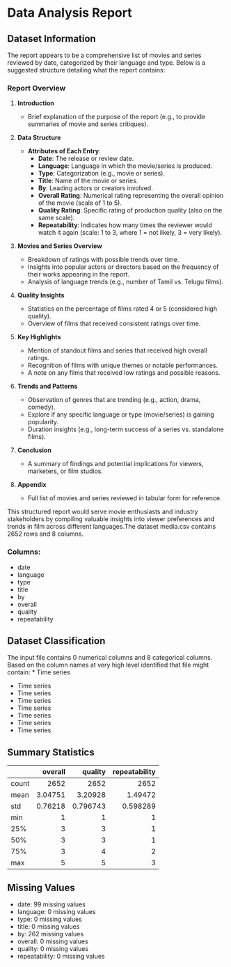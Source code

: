 # Data Analysis Report

## Dataset Information

The report appears to be a comprehensive list of movies and series reviewed by date, categorized by their language and type. Below is a suggested structure detailing what the report contains:

### Report Overview

1. **Introduction**
   - Brief explanation of the purpose of the report (e.g., to provide summaries of movie and series critiques).

2. **Data Structure**
   - **Attributes of Each Entry**:
     - **Date**: The release or review date.
     - **Language**: Language in which the movie/series is produced.
     - **Type**: Categorization (e.g., movie or series).
     - **Title**: Name of the movie or series.
     - **By**: Leading actors or creators involved.
     - **Overall Rating**: Numerical rating representing the overall opinion of the movie (scale of 1 to 5).
     - **Quality Rating**: Specific rating of production quality (also on the same scale).
     - **Repeatability**: Indicates how many times the reviewer would watch it again (scale: 1 to 3, where 1 = not likely, 3 = very likely).

3. **Movies and Series Overview**
   - Breakdown of ratings with possible trends over time.
   - Insights into popular actors or directors based on the frequency of their works appearing in the report.
   - Analysis of language trends (e.g., number of Tamil vs. Telugu films).

4. **Quality Insights**
   - Statistics on the percentage of films rated 4 or 5 (considered high quality).
   - Overview of films that received consistent ratings over time.

5. **Key Highlights**
   - Mention of standout films and series that received high overall ratings.
   - Recognition of films with unique themes or notable performances.
   - A note on any films that received low ratings and possible reasons.

6. **Trends and Patterns**
   - Observation of genres that are trending (e.g., action, drama, comedy).
   - Explore if any specific language or type (movie/series) is gaining popularity.
   - Duration insights (e.g., long-term success of a series vs. standalone films).

7. **Conclusion**
   - A summary of findings and potential implications for viewers, marketers, or film studios.

8. **Appendix**
   - Full list of movies and series reviewed in tabular form for reference.

This structured report would serve movie enthusiasts and industry stakeholders by compiling valuable insights into viewer preferences and trends in film across different languages.The dataset media.csv contains 2652 rows and 8 columns.

### Columns:

- date
- language
- type
- title
- by
- overall
- quality
- repeatability
## Dataset Classification

The input file contains 0 numerical columns and 8 categorical columns. Based on the column names at very high level identified that file might contain: * Time series
* Time series
* Time series
* Time series
* Time series
* Time series
* Time series
* Time series
## Summary Statistics

|       |    overall |     quality |   repeatability |
|:------|-----------:|------------:|----------------:|
| count | 2652       | 2652        |     2652        |
| mean  |    3.04751 |    3.20928  |        1.49472  |
| std   |    0.76218 |    0.796743 |        0.598289 |
| min   |    1       |    1        |        1        |
| 25%   |    3       |    3        |        1        |
| 50%   |    3       |    3        |        1        |
| 75%   |    3       |    4        |        2        |
| max   |    5       |    5        |        3        |

## Missing Values

- date: 99 missing values
- language: 0 missing values
- type: 0 missing values
- title: 0 missing values
- by: 262 missing values
- overall: 0 missing values
- quality: 0 missing values
- repeatability: 0 missing values
